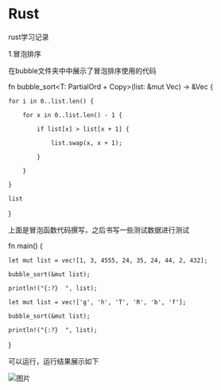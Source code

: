# Rust
rust学习记录

1.冒泡排序

在bubble文件夹中中展示了冒泡排序使用的代码

fn bubble_sort<T: PartialOrd + Copy>(list: &mut Vec<T>) -> &Vec<T> {

    for i in 0..list.len() {
    
        for x in 0..list.len() - 1 {
        
            if list[x] > list[x + 1] {
            
                list.swap(x, x + 1); 
                
            }
            
        }
        
    }
    
    list
    
}

上面是冒泡函数代码撰写，之后书写一些测试数据进行测试

fn main() {

    let mut list = vec![1, 3, 4555, 24, 35, 24, 44, 2, 432];
    
    bubble_sort(&mut list);
    
    println!("{:?}  ", list);

    let mut list = vec!['g', 'h', 'T', 'R', 'b', 'f'];
    
    bubble_sort(&mut list);
    
    println!("{:?}  ", list);
    
}

可以运行，运行结果展示如下

![图片](https://user-images.githubusercontent.com/72017161/225773197-882c9fc7-35d2-40ea-a10a-2feecce5971b.png)
